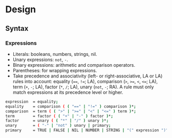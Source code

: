 # Design

## Syntax

### Expressions

* Literals: booleans, numbers, strings, nil.
* Unary expressions: `not`, `-`.
* Binary expressions: arithmetic and comparison operators.
* Parentheses: for wrapping expressions.
* Take precedence and associativity (left- or right-associative, LA or LA) rules into account: equality (`==`, `!=`; LA), comparison (`>`, `>=`, `<`, `<=`; LA), term (`+`, `-`; LA), factor (`*`, `/`; LA), unary (`not`, `-`; RA). A rule must only match expressions at its precedence level or higher.

```bash
expression  = equality;
equality    = comparison ( ( "==" | "!=" ) comparison )*;
comparison  = term ( ( ">" | ">=" | "<" | "<=" ) term )*;
term        = factor ( ( "+" | "-" ) factor )*;
factor      = unary ( ( "*" | "/" ) unary )*;
unary       = ( "-" | "not" ) unary | primary;
primary     = TRUE | FALSE | NIL | NUMBER | STRING | "(" expression ")";
```
